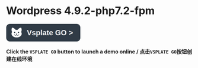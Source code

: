 # Wordpress 4.9.2-php7.2-fpm

<a href="https://www.vsplate.com/?docker-compose=https://github.com/vsplate/dcenvs/wordpress/4.9.2-php7.2-fpm"><img alt="VSPLATE GO" src="https://raw.githubusercontent.com/vsplate/images/master/vsgo_btn.png" width="200px"></a>

**Click the `VSPLATE GO` button to launch a demo online / 点击`VSPLATE GO`按钮创建在线环境**